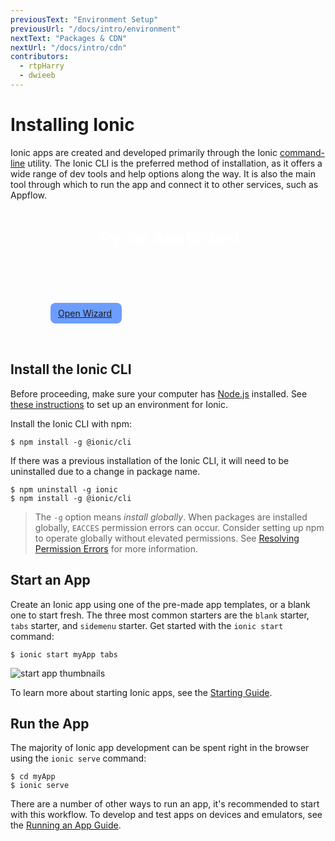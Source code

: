 ```yaml
---
previousText: "Environment Setup"
previousUrl: "/docs/intro/environment"
nextText: "Packages & CDN"
nextUrl: "/docs/intro/cdn"
contributors:
  - rtpHarry
  - dwieeb
---
```


# Installing Ionic

Ionic apps are created and developed primarily through the Ionic [command-line](/docs/reference/glossary#cli) utility. The Ionic CLI is the preferred method of installation, as it offers a wide range of dev tools and help options along the way. It is also the main tool through which to run the app and connect it to other services, such as Appflow.

<aside id="ionic-wizard">
  <div class="heading-group">
    <header>Try our App Wizard</header>
    <p>Use our App Wizard to generate an Ionic project visually. Choose a template, custom colors, app icon, and JavaScript Framework to get building quicker.</p>
  </div>
  <div>
    <a href="/start" class="wizard-button">Open Wizard <ion-icon name="arrow-forward-outline"/></a>
  </div>
</aside>

## Install the Ionic CLI

Before proceeding, make sure your computer has [Node.js](/docs/reference/glossary#node) installed. See [these instructions](/docs/intro/environment) to set up an environment for Ionic.

Install the Ionic CLI with npm:

```shell
$ npm install -g @ionic/cli
```

If there was a previous installation of the Ionic CLI, it will need to be uninstalled due to a change in package name.

```shell
$ npm uninstall -g ionic
$ npm install -g @ionic/cli

```

> The `-g` option means _install globally_. When packages are installed globally, `EACCES` permission errors can occur. Consider setting up npm to operate globally without elevated permissions. See [Resolving Permission Errors](/docs/developing/tips#resolving-permission-errors) for more information.

## Start an App

Create an Ionic app using one of the pre-made app templates, or a blank one to start fresh. The three most common starters are the `blank` starter, `tabs` starter, and `sidemenu` starter. Get started with the `ionic start` command:

```shell
$ ionic start myApp tabs
```

![start app thumbnails](/docs/assets/img/installation/start-app-thumbnails.png)

To learn more about starting Ionic apps, see the [Starting Guide](/docs/developing/starting).

## Run the App

The majority of Ionic app development can be spent right in the browser using the `ionic serve` command:

```shell
$ cd myApp
$ ionic serve
```

There are a number of other ways to run an app, it's recommended to start with this workflow. To develop and test apps on devices and emulators, see the [Running an App Guide](/docs/developing/previewing).

<style scoped>
  #ionic-wizard {
    display: flex;
    align-items: center;
    flex-wrap: wrap;
    justify-content: space-between;
    margin: 0;
    float: none;
    
    border-radius: 16px;
    padding: 32px 64px 32px 64px;!!crwd_CB_20_BC_dwrc!!  }

  #ionic-wizard .heading-group {
    flex-basis: 420px;
  }

  #ionic-wizard .heading-group header {
    font-weight: bold;
    padding: 0;
    margin: 0;
    font-size: 1.5rem;
    color: #fff;
  }
  #ionic-wizard .heading-group p {
    color: #fff;
    max-width: 620px;
    opacity: .8;
    margin-block-start: .5rem;
    line-height: 160%;
  }

  #ionic-wizard .wizard-button {
    display: inline-flex;
    align-items: center;
    border-radius: 8px;
    padding: 8px 12px;
    border: none;
    background: #6c9dff;!!crwd_CB_21_BC_dwrc!!  }

  #ionic-wizard .wizard-button:hover,
  #ionic-wizard .wizard-button:focus {
    background: #80aaff;
    transition: all 0.3s;
    text-decoration: none;
  }

  #ionic-wizard .wizard-button ion-icon {
    font-size: 16px;
    margin-left: 4px;
  }

</style>
